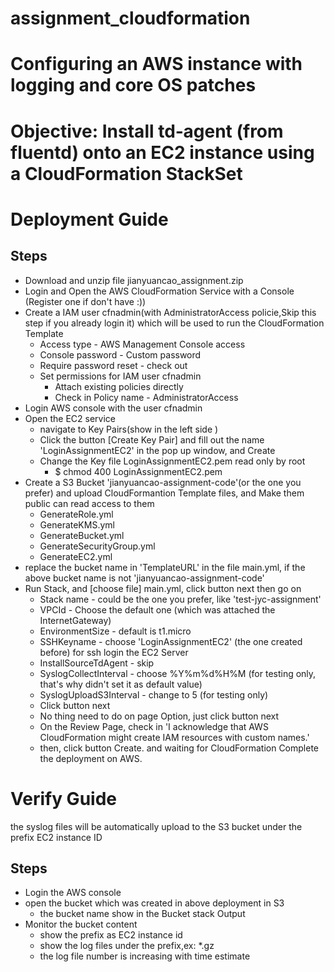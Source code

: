 # assignment_cloudformation
# Configuring an AWS instance with logging and core OS patches
# Objective: Install td‐agent (from fluentd) onto an EC2 instance using a CloudFormation StackSet  

# Deployment Guide
## Steps
- Download and unzip file jianyuancao_assignment.zip
- Login and Open the AWS CloudFormation Service with a Console (Register one if don't have :))
- Create a IAM user cfnadmin(with AdministratorAccess policie,Skip this step if you already login it) which will be used to run the CloudFormation Template
  - Access type - AWS Management Console access
  - Console password - Custom password
  - Require password reset - check out
  - Set permissions for IAM user cfnadmin
    - Attach existing policies directly
    - Check in Policy name - AdministratorAccess
- Login AWS console with the user cfnadmin
- Open the EC2 service
  - navigate to Key Pairs(show in the left side )
  - Click the button [Create Key Pair] and fill out the name 'LoginAssignmentEC2' in the pop up window, and Create
  - Change the Key file LoginAssignmentEC2.pem read only by root
    - $ chmod 400 LoginAssignmentEC2.pem
- Create a S3 Bucket 'jianyuancao-assignment-code'(or the one you prefer) and upload CloudFormantion Template files, and Make them public can read access to them
  - GenerateRole.yml
  - GenerateKMS.yml
  - GenerateBucket.yml
  - GenerateSecurityGroup.yml
  - GenerateEC2.yml
- replace the bucket name in 'TemplateURL' in the file main.yml, if the above bucket name is not 'jianyuancao-assignment-code'
- Run Stack, and [choose file] main.yml, click button next then go on 
  - Stack name - could be the one you prefer, like 'test-jyc-assignment'  
  - VPCId - Choose the default one (which was attached the InternetGateway)
  - EnvironmentSize - default is t1.micro
  - SSHKeyname - choose 'LoginAssignmentEC2' (the one created before) for ssh login the EC2 Server
  - InstallSourceTdAgent - skip
  - SyslogCollectInterval - choose %Y%m%d%H%M (for testing only, that's why didn't set it as default value)
  - SyslogUploadS3Interval - change to 5 (for testing only)
  - Click button next 
  - No thing need to do on page Option, just click button next
  - On the Review Page, check in 'I acknowledge that AWS CloudFormation might create IAM resources with custom names.'
  - then, click button Create. and waiting for CloudFormation Complete the deployment on AWS.
 
 # Verify Guide
 the syslog files will be automatically upload to the S3 bucket under the prefix EC2 instance ID
 ## Steps
 - Login the AWS console
 - open the bucket which was created in above deployment in S3
   - the bucket name show in the Bucket stack Output
 - Monitor the bucket content
   - show the prefix as EC2 instance id
   - show the log files under the prefix,ex: *.gz
   - the log file number is increasing with time estimate
   
  

 
